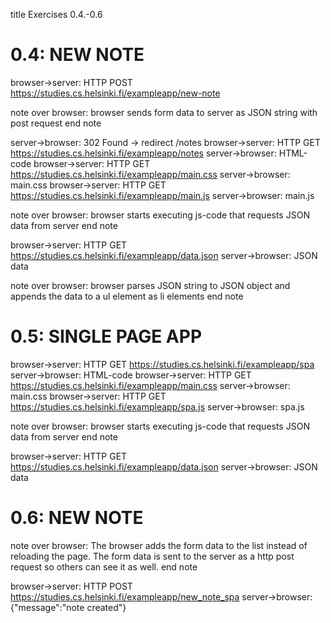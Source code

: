 title Exercises 0.4.-0.6

# 0.4: NEW NOTE

browser->server: HTTP POST https://studies.cs.helsinki.fi/exampleapp/new-note

note over browser:
browser sends form data to server as JSON string with post request
end note

server->browser: 302 Found -> redirect /notes
browser->server: HTTP GET https://studies.cs.helsinki.fi/exampleapp/notes
server->browser: HTML-code
browser->server: HTTP GET https://studies.cs.helsinki.fi/exampleapp/main.css
server->browser: main.css
browser->server: HTTP GET https://studies.cs.helsinki.fi/exampleapp/main.js
server->browser: main.js

note over browser:
browser starts executing js-code
that requests JSON data from server
end note

browser->server: HTTP GET https://studies.cs.helsinki.fi/exampleapp/data.json
server->browser: JSON data

note over browser:
browser parses JSON string to JSON object and appends the data
to a ul element as li elements
end note


# 0.5: SINGLE PAGE APP

browser->server: HTTP GET https://studies.cs.helsinki.fi/exampleapp/spa
server->browser: HTML-code
browser->server: HTTP GET https://studies.cs.helsinki.fi/exampleapp/main.css
server->browser: main.css
browser->server: HTTP GET https://studies.cs.helsinki.fi/exampleapp/spa.js
server->browser: spa.js

note over browser:
browser starts executing js-code
that requests JSON data from server
end note

browser->server: HTTP GET https://studies.cs.helsinki.fi/exampleapp/data.json
server->browser: JSON data


# 0.6: NEW NOTE

note over browser:
The browser adds the form data to the list instead of reloading the page.
The form data is sent to the server as a http post request so others can
see it as well.
end note

browser->server: HTTP POST https://studies.cs.helsinki.fi/exampleapp/new_note_spa
server->browser: {"message":"note created"}